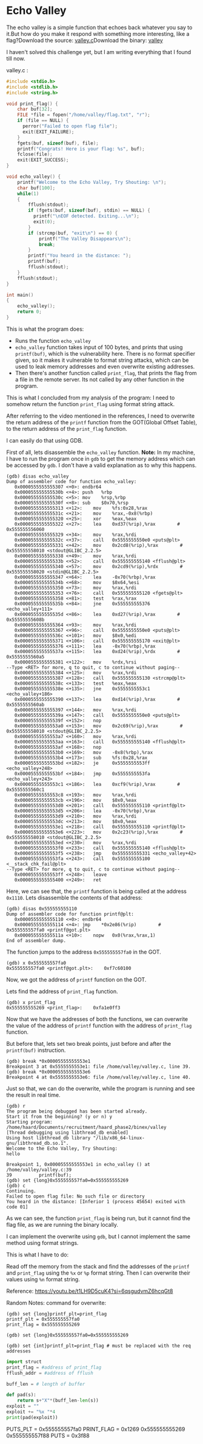 # Echo Valley 

The echo valley is a simple function that echoes back whatever you say to it.But how do you make it respond with something more interesting, like a flag?Download the source: [valley.c](https://challenge-files.picoctf.net/c_shape_facility/3540df5468ae2357d00a7a3e2d396e6522b24f7a363cbaff8badcb270d186bda/valley.c)Download the binary: [valley](https://challenge-files.picoctf.net/c_shape_facility/3540df5468ae2357d00a7a3e2d396e6522b24f7a363cbaff8badcb270d186bda/valley)

I haven't solved this challenge yet, but I am writing everything that I found till now.  

valley.c : 

```c
#include <stdio.h>
#include <stdlib.h>
#include <string.h>

void print_flag() {
    char buf[32];
    FILE *file = fopen("/home/valley/flag.txt", "r");
    if (file == NULL) {
      perror("Failed to open flag file");
      exit(EXIT_FAILURE);
    }
    fgets(buf, sizeof(buf), file);
    printf("Congrats! Here is your flag: %s", buf);
    fclose(file);
    exit(EXIT_SUCCESS);
}

void echo_valley() {
    printf("Welcome to the Echo Valley, Try Shouting: \n");
    char buf[100];
    while(1)
    {
        fflush(stdout);
        if (fgets(buf, sizeof(buf), stdin) == NULL) {
          printf("\nEOF detected. Exiting...\n");
          exit(0);
        }
        if (strcmp(buf, "exit\n") == 0) {
            printf("The Valley Disappears\n");
            break;
        }
        printf("You heard in the distance: ");
        printf(buf);
        fflush(stdout);
    }
    fflush(stdout);
}

int main()
{
    echo_valley();
    return 0;
}
```


This is what the program does:
- Runs the function `echo_valley`
- `echo_valley` function takes input of 100 bytes, and prints that using `printf(buf)`, which is the vulnerability here. There is no format specifier given, so it makes it vulnerable to format string attacks, which can be used to leak memory addresses and even overwrite existing addresses. 
- Then there's another function called `print_flag`, that prints the flag from a file in the remote server. Its not called by any other function in the program. 

This is what I concluded from my analysis of the program: 
I need to somehow return the function `print_flag` using format string attack. 

After referring to the video mentioned in the references, I need to overwrite the return address of the `printf` function from the GOT(Global Offset Table), to the return address of the `print_flag` function. 

I can easily do that using GDB.

First of all, lets disassemble the `echo_valley` function. 
**Note:** In my machine, I have to run the program once in `gdb` to get the memory address which can be accessed by `gdb`. I don't have a valid explanation as to why this happens.  

```
(gdb) disas echo_valley
Dump of assembler code for function echo_valley:
   0x0000555555555307 <+0>:	endbr64
   0x000055555555530b <+4>:	push   %rbp
   0x000055555555530c <+5>:	mov    %rsp,%rbp
   0x000055555555530f <+8>:	sub    $0x70,%rsp
   0x0000555555555313 <+12>:	mov    %fs:0x28,%rax
   0x000055555555531c <+21>:	mov    %rax,-0x8(%rbp)
   0x0000555555555320 <+25>:	xor    %eax,%eax
   0x0000555555555322 <+27>:	lea    0xd37(%rip),%rax        # 0x555555556060
   0x0000555555555329 <+34>:	mov    %rax,%rdi
   0x000055555555532c <+37>:	call   0x5555555550e0 <puts@plt>
   0x0000555555555331 <+42>:	mov    0x2cd8(%rip),%rax        # 0x555555558010 <stdout@GLIBC_2.2.5>
   0x0000555555555338 <+49>:	mov    %rax,%rdi
   0x000055555555533b <+52>:	call   0x555555555140 <fflush@plt>
   0x0000555555555340 <+57>:	mov    0x2cd9(%rip),%rdx        # 0x555555558020 <stdin@GLIBC_2.2.5>
   0x0000555555555347 <+64>:	lea    -0x70(%rbp),%rax
   0x000055555555534b <+68>:	mov    $0x64,%esi
   0x0000555555555350 <+73>:	mov    %rax,%rdi
   0x0000555555555353 <+76>:	call   0x555555555120 <fgets@plt>
   0x0000555555555358 <+81>:	test   %rax,%rax
   0x000055555555535b <+84>:	jne    0x555555555376 <echo_valley+111>
   0x000055555555535d <+86>:	lea    0xd27(%rip),%rax        # 0x55555555608b
   0x0000555555555364 <+93>:	mov    %rax,%rdi
   0x0000555555555367 <+96>:	call   0x5555555550e0 <puts@plt>
   0x000055555555536c <+101>:	mov    $0x0,%edi
   0x0000555555555371 <+106>:	call   0x555555555170 <exit@plt>
   0x0000555555555376 <+111>:	lea    -0x70(%rbp),%rax
   0x000055555555537a <+115>:	lea    0xd24(%rip),%rdx        # 0x5555555560a5
   0x0000555555555381 <+122>:	mov    %rdx,%rsi
--Type <RET> for more, q to quit, c to continue without paging--
   0x0000555555555384 <+125>:	mov    %rax,%rdi
   0x0000555555555387 <+128>:	call   0x555555555130 <strcmp@plt>
   0x000055555555538c <+133>:	test   %eax,%eax
   0x000055555555538e <+135>:	jne    0x5555555553c1 <echo_valley+186>
   0x0000555555555390 <+137>:	lea    0xd14(%rip),%rax        # 0x5555555560ab
   0x0000555555555397 <+144>:	mov    %rax,%rdi
   0x000055555555539a <+147>:	call   0x5555555550e0 <puts@plt>
   0x000055555555539f <+152>:	nop
   0x00005555555553a0 <+153>:	mov    0x2c69(%rip),%rax        # 0x555555558010 <stdout@GLIBC_2.2.5>
   0x00005555555553a7 <+160>:	mov    %rax,%rdi
   0x00005555555553aa <+163>:	call   0x555555555140 <fflush@plt>
   0x00005555555553af <+168>:	nop
   0x00005555555553b0 <+169>:	mov    -0x8(%rbp),%rax
   0x00005555555553b4 <+173>:	sub    %fs:0x28,%rax
   0x00005555555553bd <+182>:	je     0x5555555553ff <echo_valley+248>
   0x00005555555553bf <+184>:	jmp    0x5555555553fa <echo_valley+243>
   0x00005555555553c1 <+186>:	lea    0xcf9(%rip),%rax        # 0x5555555560c1
   0x00005555555553c8 <+193>:	mov    %rax,%rdi
   0x00005555555553cb <+196>:	mov    $0x0,%eax
   0x00005555555553d0 <+201>:	call   0x555555555110 <printf@plt>
   0x00005555555553d5 <+206>:	lea    -0x70(%rbp),%rax
   0x00005555555553d9 <+210>:	mov    %rax,%rdi
   0x00005555555553dc <+213>:	mov    $0x0,%eax
   0x00005555555553e1 <+218>:	call   0x555555555110 <printf@plt>
   0x00005555555553e6 <+223>:	mov    0x2c23(%rip),%rax        # 0x555555558010 <stdout@GLIBC_2.2.5>
   0x00005555555553ed <+230>:	mov    %rax,%rdi
   0x00005555555553f0 <+233>:	call   0x555555555140 <fflush@plt>
   0x00005555555553f5 <+238>:	jmp    0x555555555331 <echo_valley+42>
   0x00005555555553fa <+243>:	call   0x555555555100 <__stack_chk_fail@plt>
--Type <RET> for more, q to quit, c to continue without paging--
   0x00005555555553ff <+248>:	leave
   0x0000555555555400 <+249>:	ret
```

Here, we can see that, the `printf` function is being called at the address `0x1110`. Lets disassemble the contents of that address: 
```
(gdb) disas 0x555555555110
Dump of assembler code for function printf@plt:
   0x0000555555555110 <+0>:	endbr64
   0x0000555555555114 <+4>:	jmp    *0x2e86(%rip)        # 0x555555557fa0 <printf@got.plt>
   0x000055555555511a <+10>:	nopw   0x0(%rax,%rax,1)
End of assembler dump.
```

The function jumps to the address `0x555555557fa0` in the GOT. 
```
(gdb) x 0x555555557fa0
0x555555557fa0 <printf@got.plt>:	0xf7c60100
```
Now, we got the address of `printf` function on the GOT.

Lets find the address of `print_flag` function. 
```
(gdb) x print_flag
0x555555555269 <print_flag>:	0xfa1e0ff3
```

Now that we have the addresses of both the functions, we can overwrite the value of the address of `printf` function with the address of `print_flag` function. 

But before that, lets set two break points, just before and after the `printf(buf)` instruction. 
```
(gdb) break *0x00005555555553e1
Breakpoint 3 at 0x5555555553e1: file /home/valley/valley.c, line 39.
(gdb) break *0x00005555555553e6
Breakpoint 4 at 0x5555555553e6: file /home/valley/valley.c, line 40.
```
Just so that, we can do the overwrite, while the program is running and see the result in real time.

```
(gdb) r
The program being debugged has been started already.
Start it from the beginning? (y or n) y
Starting program: /home/haard/Documents/recruitment/haard_phase2/binex/valley
[Thread debugging using libthread_db enabled]
Using host libthread_db library "/lib/x86_64-linux-gnu/libthread_db.so.1".
Welcome to the Echo Valley, Try Shouting:
hello

Breakpoint 1, 0x00005555555553e1 in echo_valley () at /home/valley/valley.c:39
39	        printf(buf);
(gdb) set {long}0x555555557fa0=0x555555555269
(gdb) c
Continuing.
Failed to open flag file: No such file or directory
You heard in the distance: [Inferior 1 (process 45654) exited with code 01]
```
As we can see, the function `print_flag` is being run, but it cannot find the flag file, as we are running the binary locally. 

I can implement the overwrite using `gdb`, but I cannot implement the same method using format strings. 

This is what I have to do: 

Read off the memory from the stack and find the addresses of the `printf` and `print_flag` using the `%x` or `%p` format string. Then I can overwrite their values using `%n` format string. 


Reference: 
https://youtu.be/t1LH9D5cuK4?si=6qsgudvmZ6hcqGt8


Random Notes: 
command for overwrite: 
```
(gdb) set {long}printf_plt=print_flag
printf_plt = 0x555555557fa0
print_flag = 0x555555555269
```

```
(gdb) set {long}0x555555557fa0=0x555555555269
```

```
(gdb) set {int}printf_plt=print_flag # must be replaced with the req addresses
```

```python
import struct 
print_flag = #address of print_flag
fflush_addr = #address of fflush 

buff_len = # length of buffer 

def pad(s):
	return s+"X"*(buff_len-len(s))
exploit = ""
exploit += "%x "*4
print(pad(exploit))
```

PUTS_PLT = 0x555555557fa0
PRINT_FLAG = 0x1269
0x555555555269
0x555555557f88
PUTS = 0x3f88
